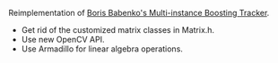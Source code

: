 Reimplementation of [Boris Babenko's Multi-instance Boosting
Tracker](http://vision.ucsd.edu/~bbabenko/miltrack.shtml).
* Get rid of the customized matrix classes in Matrix.h.
* Use new OpenCV API.
* Use Armadillo for linear algebra operations.
